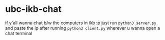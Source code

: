# ubc-ikb-chat

if y'all wanna chat b/w the computers in ikb :p just run `python3 server.py` and paste the ip after running `python3 client.py` wherever u wanna open a chat terminal
